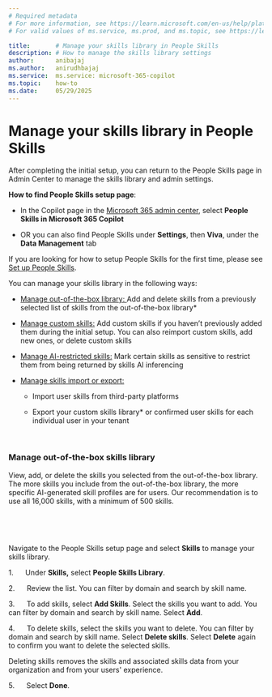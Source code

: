 ```yaml
---
# Required metadata
# For more information, see https://learn.microsoft.com/en-us/help/platform/learn-editor-add-metadata
# For valid values of ms.service, ms.prod, and ms.topic, see https://learn.microsoft.com/en-us/help/platform/metadata-taxonomies

title:       # Manage your skills library in People Skills
description: # How to manage the skills library settings
author:      anibajaj 
ms.author:   anirudhbajaj
ms.service:  ms.service: microsoft-365-copilot
ms.topic:    how-to
ms.date:     05/29/2025
---
```


# Manage your skills library in People Skills

After completing the initial setup, you can return to the People Skills page in Admin Center to manage the skills library and admin settings.

**How to find People Skills setup page**: 

- In the Copilot page in the [Microsoft 365 admin center](https://admin.microsoft.com/adminportal/home#/featureexplorer), select **People Skills in Microsoft 365 Copilot** 

- OR you can also find People Skills under __Settings__, then __Viva__, under the **Data Management** tab

If you are looking for how to setup People Skills for the first time, please see [Set up People Skills](https://). 

You can manage your skills library in the following ways:

- [Manage out-of-the-box library: ](https://)Add and delete skills from a previously selected list of skills from the out-of-the-box library*

- [Manage custom skills:](https://) Add custom skills if you haven’t previously added them during the initial setup. You can also reimport custom skills, add new ones, or delete custom skills

- [Manage AI-restricted skills:](https://) Mark certain skills as sensitive to restrict them from being returned by skills AI inferencing

- [Manage skills import or export:](https://)

  - Import user skills from third-party platforms
    
  - Export your custom skills library* or confirmed user skills for each individual user in your tenant
    
     


### Manage out-of-the-box skills library

View, add, or delete the skills you selected from the out-of-the-box library. The more skills you include from the out-of-the-box library, the more specific AI-generated skill profiles are for users. Our recommendation is to use all 16,000 skills, with a minimum of 500 skills.

 



 

Navigate to the People Skills setup page and select __Skills__ to manage your skills library.

1.      Under __Skills,__ select __People Skills Library__.

2.      Review the list. You can filter by domain and search by skill name.

3.      To add skills, select __Add Skills__. Select the skills you want to add. You can filter by domain and search by skill name. Select __Add__.

4.      To delete skills, select the skills you want to delete. You can filter by domain and search by skill name. Select __Delete skills__. Select __Delete__ again to confirm you want to delete the selected skills.

Deleting skills removes the skills and associated skills data from your organization and from your users' experience.

5.      Select __Done__.

 



